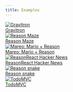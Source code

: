 ```yaml
---
title: Examples
---
```


<div class="community-examples-grid">
  <a href="https://github.com/jaredly/gravitron/tree/master">
    <img alt="Gravitron" src="/img/examples/gravitron.gif">
    <div>Gravitron</div>
  </a>
  <a href="https://github.com/jaredly/reason-maze">
    <img alt="Reason Maze" src="/img/examples/maze.png">
    <div>Reason Maze</div>
  </a>
  <a href="https://github.com/reasonml-community/Mareo">
    <img alt="Mareo: Mario + Reason" src="/img/examples/mareo.png">
    <div>Mareo: Mario + Reason</div>
  </a>
  <a href="https://github.com/reasonml-community/reason-react-hacker-news">
    <img alt="ReasonReact Hacker News" src="/img/examples/hacker-news.png">
    <div>ReasonReact Hacker News</div>
  </a>
  <a href="https://github.com/rdavison/llama-snake/tree/master/websnake">
    <img alt="Reason snake" src="/img/examples/snake.png">
    <div>Reason snake</div>
  </a>
  <a href="https://github.com/reasonml-community/reason-react-example/tree/master/src/todomvc">
    <img alt="TodoMVC" src="/img/examples/todomvc.png">
    <div>TodoMVC</div>
  </a>
</div>
